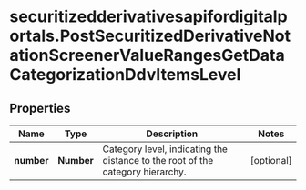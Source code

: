 # securitizedderivativesapifordigitalportals.PostSecuritizedDerivativeNotationScreenerValueRangesGetDataCategorizationDdvItemsLevel

## Properties

Name | Type | Description | Notes
------------ | ------------- | ------------- | -------------
**number** | **Number** | Category level, indicating the distance to the root of the category hierarchy. | [optional] 


